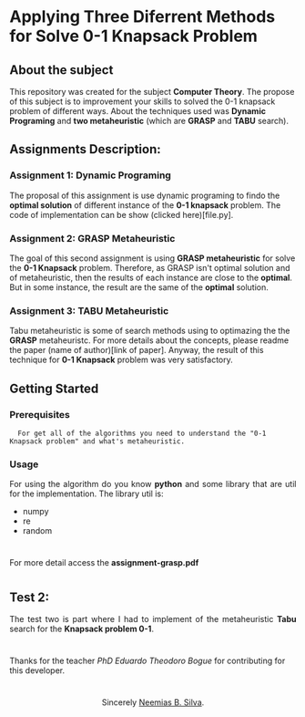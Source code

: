 # Applying Three Diferrent Methods for Solve 0-1 Knapsack Problem 

## About the subject

This repository was created for the subject __Computer Theory__. The propose of this subject is to improvement your skills to solved the 0-1 knapsack problem of different ways. About the techniques used was __Dynamic Programing__ and __two metaheuristic__ (which are __GRASP__ and __TABU__ search).

## Assignments Description:

### Assignment 1: Dynamic Programing

The proposal of this assignment is use dynamic programing to findo the __optimal solution__ of different instance of the __0-1 knapsack__ problem. The code of implementation can be show (clicked here)[file.py].

### Assignment 2: GRASP Metaheuristic

The goal of this second assignment is using __GRASP metaheuristic__ for solve the __0-1 Knapsack__ problem. Therefore, as GRASP isn't optimal solution and of metaheuristic, then the results of each instance are close to the __optimal__. But in some instance, the result are the same of the __optimal__ solution.

### Assignment 3: TABU Metaheuristic

Tabu metaheuristic is some of search methods using to optimazing the the __GRASP__ metaheuristc. For more details about the concepts, please readme the paper (name of author)[link of paper]. Anyway, the result of this technique for __0-1 Knapsack__ problem was very satisfactory.


## Getting Started

### Prerequisites

```
  For get all of the algorithms you need to understand the "0-1 Knapsack problem" and what's metaheuristic.
```

### Usage


<p align="justify">
For using the algorithm do you know <b>python</b> and some library that are util for the implementation.
The library util is:
</p>

- numpy
- re
- random

#

For more detail access the **assignment-grasp.pdf**
#
## Test 2:

<p align="justify">The test two is part where I had to implement  of the metaheuristic <b>Tabu</b> search for the <b>Knapsack problem 0-1</b>. 
</p>

#

Thanks for the teacher _PhD Eduardo Theodoro Bogue_ for contributing for this developer.
#
<p align="center"> Sincerely <a href="https://github.com/neemiasbsilva">Neemias B. Silva</a>.</p>


